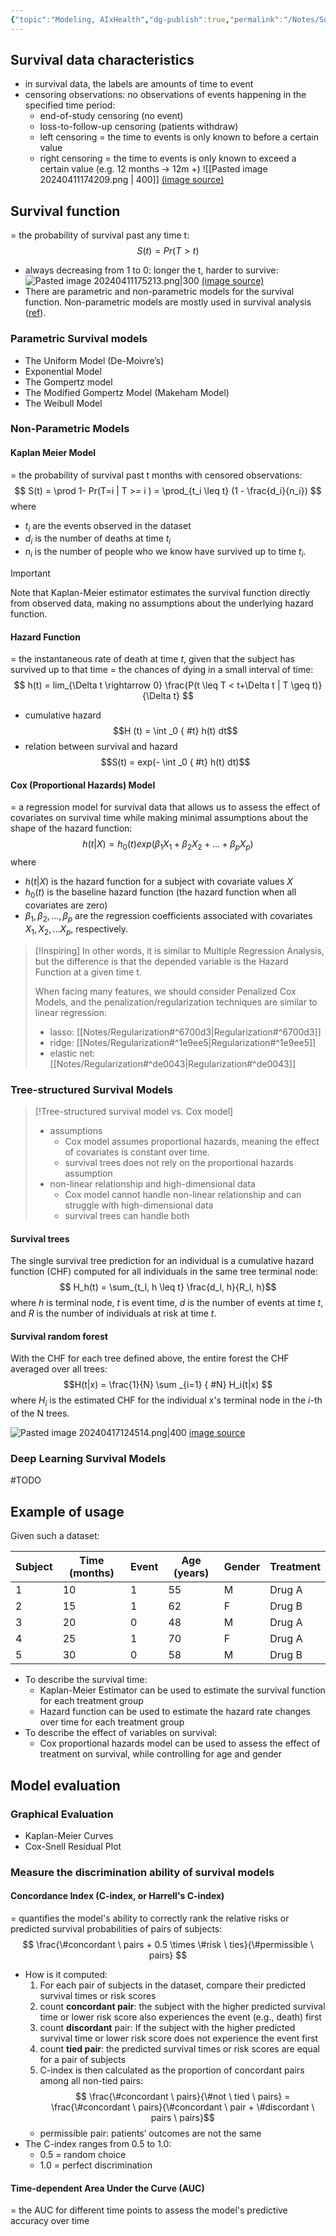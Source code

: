 ```yaml
---
{"topic":"Modeling, AIxHealth","dg-publish":true,"permalink":"/Notes/Survival Analysis/","dgPassFrontmatter":true,"noteIcon":""}
---
```


## Survival data characteristics
- in survival data, the labels are amounts of time to event
- censoring observations: no observations of events happening in the specified time period:
	- end-of-study censoring (no event)
	- loss-to-follow-up censoring (patients withdraw)
	- left censoring =  the time to events is only known to before a certain value
	- right censoring = the time to events is only known to exceed a certain value (e.g. 12 months → 12m +)
![[Pasted image 20240411174209.png \| 400]]
[(image source)](https://medium.com/@Statistician_Leboo/introduction-to-survival-analysis-992cd4520d4f)

## Survival function
=  the probability of survival past any time t:
$$S(t) = Pr(T>t)$$
- always decreasing from 1 to 0: longer the t, harder to survive:
![Pasted image 20240411175213.png|300](/img/user/assets/images/Pasted%20image%2020240411175213.png)
[(image source)](https://medium.com/@Statistician_Leboo/introduction-to-survival-analysis-992cd4520d4f)
- There are parametric and non-parametric models for the survival function. Non-parametric models are mostly used in survival analysis ([ref](https://medium.com/@Statistician_Leboo/models-in-survival-analysis-89a96b1780ab)).

### Parametric Survival models
- The Uniform Model (De-Moivre’s)
- Exponential Model
- The Gompertz model
- The Modified Gompertz Model (Makeham Model)
- The Weibull Model

### Non-Parametric Models
#### Kaplan Meier Model
= the probability of survival past t months with censored observations:   $$ S(t) = \prod 1- Pr(T=i | T >= i ) = \prod_{t_i \leq t} (1 - \frac{d_i}{n_i}) $$
where
- $t_i$ are the events observed in the dataset 
- $d_i$ is the number of deaths at time $t_i$
- $n_i$ is the number of people who we know have survived up to time $t_i$.
>[!Important]
>Note that Kaplan-Meier estimator estimates the survival function directly from observed data, making no assumptions about the underlying hazard function.

#### Hazard Function
= the instantaneous rate of death at time $t$, given that the subject has survived up to that time
= the chances of dying in a small interval of time:
$$
h(t) = lim_{\Delta t \rightarrow 0} \frac{P(t \leq T < t+\Delta t | T \geq t)}{\Delta t}
$$
- cumulative hazard 
$$H (t) = \int _0
{ #t}
 h(t) dt$$
- relation between survival and hazard
$$S(t) = exp(- \int _0
{ #t}
 h(t) dt)$$
#### Cox (Proportional Hazards) Model
= a  regression model for survival data that allows us to assess the effect of covariates on survival time while making minimal assumptions about the shape of the hazard function:
$$
h(t|X) = h_0(t) exp(\beta_1X_1 + \beta_2X_2 + ... + \beta_pX_p)
$$
where
- $h(t|X)$ is the hazard function for a subject with covariate values $X$
- $h_0(t)$ is the baseline hazard function (the hazard function when all covariates are zero)
- $\beta_1, \beta_2, ..., \beta_p$ are the regression coefficients associated with covariates $X_1, X_2, ... X_p$, respectively.
>[!Inspiring]
>In other words, it is similar to Multiple Regression Analysis, but the difference is that the depended variable is the Hazard Function at a given time t.
>
> When facing many features, we should consider Penalized Cox Models, and the penalization/regularization techniques are similar to linear regression:
> - lasso: [[Notes/Regularization#^6700d3\|Regularization#^6700d3]]
> - ridge: [[Notes/Regularization#^1e9ee5\|Regularization#^1e9ee5]]
> - elastic net: [[Notes/Regularization#^de0043\|Regularization#^de0043]]

### Tree-structured Survival Models
>[!Tree-structured survival model vs. Cox model]
>- assumptions
>	- Cox model assumes proportional hazards, meaning the effect of covariates is constant over time.
>	- survival trees does not rely on the proportional hazards assumption
>- non-linear relationship and high-dimensional data
>	- Cox model cannot handle non-linear relationship and can struggle with high-dimensional data
>	- survival trees can handle both

#### Survival trees
The single survival tree prediction for an individual is a cumulative hazard function (CHF) computed for all individuals in the same tree terminal node:
$$ H_h(t) = \sum_{t_l, h \leq t} \frac{d_l, h}{R_l, h}$$
where $h$ is terminal node, $t$ is event time, $d$ is the number of events at time $t$, and $R$ is the number of individuals at risk at time $t$.

#### Survival random forest
With the CHF for each tree defined above, the entire forest the CHF averaged over all trees:
$$H(t|x) = \frac{1}{N} \sum _{i=1}
{ #N}
 H_i(t|x) $$
where $H_i$ is the estimated CHF for the individual x's terminal node in the $i$-th of the N trees.

![Pasted image 20240417124514.png|400](/img/user/assets/images/Pasted%20image%2020240417124514.png)
[image source](https://www.researchgate.net/figure/Workflow-of-regularized-and-weighted-random-survival-forests-model_fig1_356686264)
### Deep Learning Survival Models
#TODO
## Example of usage

Given such a dataset:

| Subject | Time (months) | Event | Age (years) | Gender | Treatment |
| ------- | ------------- | ----- | ----------- | ------ | --------- |
| 1       | 10            | 1     | 55          | M      | Drug A    |
| 2       | 15            | 1     | 62          | F      | Drug B    |
| 3       | 20            | 0     | 48          | M      | Drug A    |
| 4       | 25            | 1     | 70          | F      | Drug A    |
| 5       | 30            | 0     | 58          | M      | Drug B    |
- To describe the survival time:
	- Kaplan-Meier Estimator can be used to estimate the survival function for each treatment group
	- Hazard function can be used to estimate the hazard rate changes over time for each treatment group
- To describe the effect of variables on survival:
	- Cox proportional hazards model can be used to assess the effect of treatment on survival, while controlling for age and gender

## Model evaluation 
### Graphical Evaluation
- Kaplan-Meier Curves
- Cox-Snell Residual Plot
### Measure the discrimination ability of survival models
#### Concordance Index (C-index, or Harrell's C-index)
= quantifies the model's ability to correctly rank the relative risks or predicted survival probabilities of pairs of subjects:
$$ \frac{\#concordant \ pairs + 0.5 \times \#risk \ ties}{\#permissible \ pairs} $$
- How is it computed:
	1. For each pair of subjects in the dataset, compare their predicted survival times or risk scores
	2. count **concordant pair**: the subject with the higher predicted survival time or lower risk score also experiences the event (e.g., death) first
	3. count **discordant** pair: If the subject with the higher predicted survival time or lower risk score does not experience the event first
	4. count **tied pair**: the predicted survival times or risk scores are equal for a pair of subjects
	5. C-index is then calculated as the proportion of concordant pairs among all non-tied pairs: $$ \frac{\#concordant \ pairs}{\#not \ tied \ pairs} = \frac{\#concordant \ pairs}{\#concordant \ pair + \#discordant \ pairs \ pairs}$$
	- permissible pair: patients’ outcomes are not the same
- The C-index ranges from 0.5 to 1.0:
	- 0.5 = random choice
	- 1.0 = perfect discrimination
#### Time-dependent Area Under the Curve (AUC)
= the AUC for different time points to assess the model's predictive accuracy over time